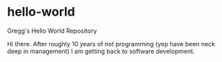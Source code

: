# hello-world
Gregg's Hello World Repository

Hi there. After roughly 10 years of not programming (yep have been neck deep in management) I am getting back to software development.
